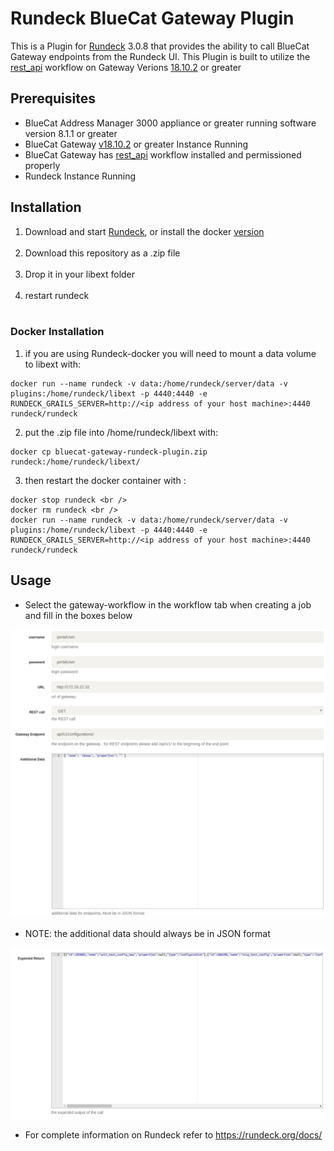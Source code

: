# Rundeck BlueCat Gateway Plugin

This is a Plugin for [Rundeck](https://www.rundeck.com/open-source) 3.0.8 that provides the ability to call BlueCat Gateway endpoints from the Rundeck UI. This Plugin is built to utilize the [rest_api](https://github.com/bluecatlabs/gateway-workflows/tree/master/Community/rest_api) workflow on Gateway Verions [18.10.2](https://quay.io/repository/bluecat/gateway?tag=latest&tab=tags) or greater 

## Prerequisites

* BlueCat Address Manager 3000 appliance or greater running software version 8.1.1 or greater
* BlueCat Gateway [v18.10.2](https://quay.io/repository/bluecat/gateway?tag=latest&tab=tags) or greater Instance Running
* BlueCat Gateway has [rest_api](https://github.com/bluecatlabs/gateway-workflows/tree/master/Community/rest_api) workflow installed and permissioned properly
* Rundeck Instance Running


## Installation
  1. Download and start [Rundeck](http://rundeck.org/downloads.html), or install the docker [version](https://hub.docker.com/r/rundeck/rundeck/) <br /> <br />
  2. Download this repository as a .zip file <br /> <br />
  3. Drop it in your libext folder <br /> <br />
  4. restart rundeck <br /> <br />

### Docker Installation
  1. if you are using Rundeck-docker you will need to mount a data volume to libext with: <br />
  ```
  docker run --name rundeck -v data:/home/rundeck/server/data -v plugins:/home/rundeck/libext -p 4440:4440 -e RUNDECK_GRAILS_SERVER=http://<ip address of your host machine>:4440 rundeck/rundeck
  ```
  2. put the .zip file into /home/rundeck/libext with: <br />
  ```
  docker cp bluecat-gateway-rundeck-plugin.zip rundeck:/home/rundeck/libext/
  ```
  3. then restart the docker container with : <br />
  ```
  docker stop rundeck <br />
  docker rm rundeck <br />
  docker run --name rundeck -v data:/home/rundeck/server/data -v plugins:/home/rundeck/libext -p 4440:4440 -e RUNDECK_GRAILS_SERVER=http://<ip address of your host machine>:4440 rundeck/rundeck
  ```

## Usage

* Select the gateway-workflow in the workflow tab when creating a job and fill in the boxes below

![Alt Screenshot](resources/First_page.PNG)

* NOTE: the additional data should always be in JSON format

![Screenshot2](resources/expected_result.PNG)

* For complete information on Rundeck refer to https://rundeck.org/docs/




